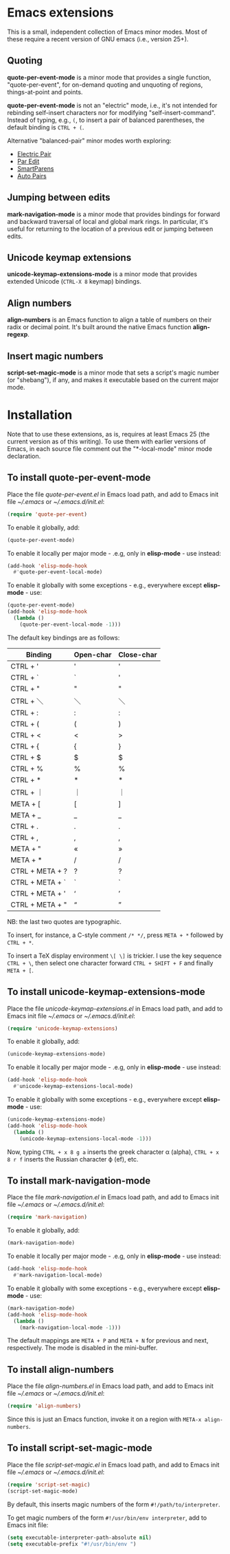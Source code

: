 # Emacs extensions
This is a small, independent collection of Emacs minor modes. Most of
these require a recent version of GNU emacs (i.e., version 25+).

## Quoting
__quote-per-event-mode__ is a minor mode that provides a single
function, "quote-per-event", for on-demand quoting and unquoting of
regions, things-at-point and points.

__quote-per-event-mode__ is not an "electric" mode, i.e., it's not
intended for rebinding self-insert characters nor for modifying
"self-insert-command". Instead of typing, e.g., `(`, to insert a pair of
balanced parentheses, the default binding is `CTRL + (`.

Alternative "balanced-pair" minor modes worth exploring:

* [Electric Pair](https://www.emacswiki.org/emacs/ElectricPair)
* [Par Edit](https://www.emacswiki.org/emacs/ParEdit)
* [SmartParens](https://github.com/Fuco1/smartparens)
* [Auto Pairs](https://www.emacswiki.org/emacs/AutoPairs)

## Jumping between edits
__mark-navigation-mode__ is a minor mode that provides bindings for
forward and backward traversal of local and global mark rings. In
particular, it's useful for returning to the location of a previous
edit or jumping between edits.

## Unicode keymap extensions
__unicode-keymap-extensions-mode__ is a minor mode that provides
extended Unicode (`CTRL-X 8` keymap) bindings.

## Align numbers
__align-numbers__ is an Emacs function to align a table of numbers on
their radix or decimal point. It's built around the native Emacs
function __align-regexp__.

## Insert magic numbers
__script-set-magic-mode__ is a minor mode that sets a script's magic
number (or "shebang"), if any, and makes it executable based on the
current major mode.

# Installation
Note that to use these extensions, as is, requires at least Emacs 25
(the current version as of this writing). To use them with earlier
versions of Emacs, in each source file comment out the "*-local-mode"
minor mode declaration.

## To install quote-per-event-mode
Place the file _quote-per-event.el_ in Emacs load path, and add to
Emacs init file *~/.emacs* or *~/.emacs.d/init.el*:

```lisp
(require 'quote-per-event)
```
To enable it globally, add:

```lisp
(quote-per-event-mode)
```

To enable it locally per major mode - .e.g, only in
__elisp-mode__ - use instead:

```lisp
(add-hook 'elisp-mode-hook
  #'quote-per-event-local-mode)
```

To enable it globally with some exceptions - e.g., everywhere
except __elisp-mode__ - use:

```lisp
(quote-per-event-mode)
(add-hook 'elisp-mode-hook
  (lambda ()
    (quote-per-event-local-mode -1)))
```

The default key bindings are as follows:


Binding  | Open-char | Close-char
---------|-----------|-----------
CTRL + ' | '  | '
CTRL + ` | ` | '
CTRL + " | " | "
CTRL + ＼ | ＼ | ＼
CTRL + : | : | :
CTRL + ( | ( | )
CTRL + < | < | >
CTRL + { | { | }
CTRL + $ | $ | $
CTRL + % | % | %
CTRL + * | * | *
CTRL + ｜ | ｜ | ｜
META + [ | [ | ]
META + _ | _ | _
CTRL + . | . | .
CTRL + , | , | ,
META + " | « | »
META + * | / | /
CTRL + META + ? | ? | ?
CTRL + META + ` | ` | `
CTRL + META + ' | ‘ | ’
CTRL + META + " | “ | ”

NB: the last two quotes are typographic.

To insert, for instance, a C-style comment `/* */`,
press `META + *` followed by `CTRL + *`.

To insert a TeX display environment `\[ \]` is trickier.  I use the
key sequence `CTRL + \`, then select one character forward `CTRL +
SHIFT + F` and finally `META + [`.

## To install unicode-keymap-extensions-mode
Place the file _unicode-keymap-extensions.el_ in Emacs load path, and
add to Emacs init file *~/.emacs* or *~/.emacs.d/init.el*:

```lisp
(require 'unicode-keymap-extensions)
```

To enable it globally, add:

```lisp
(unicode-keymap-extensions-mode)
```

To enable it locally per major mode - .e.g, only in
__elisp-mode__ - use instead:

```lisp
(add-hook 'elisp-mode-hook
  #'unicode-keymap-extensions-local-mode)
```

To enable it globally with some exceptions - e.g., everywhere
except __elisp-mode__ - use:

```lisp
(unicode-keymap-extensions-mode)
(add-hook 'elisp-mode-hook
  (lambda ()
    (unicode-keymap-extensions-local-mode -1)))
```

Now, typing `CTRL + x 8 g a` inserts the greek character α (alpha),
`CTRL + x 8 r f` inserts the Russian character ф (ef), etc.

## To install mark-navigation-mode
Place the file _mark-navigation.el_ in Emacs load path, and
add to Emacs init file *~/.emacs* or *~/.emacs.d/init.el*:

```lisp
(require 'mark-navigation)
```

To enable it globally, add:

```lisp
(mark-navigation-mode)
```

To enable it locally per major mode - .e.g, only in
__elisp-mode__ - use instead:

```lisp
(add-hook 'elisp-mode-hook
  #'mark-navigation-local-mode)
```

To enable it globally with some exceptions - e.g., everywhere
except __elisp-mode__ - use:

```lisp
(mark-navigation-mode)
(add-hook 'elisp-mode-hook
  (lambda ()
    (mark-navigation-local-mode -1)))
```

The default mappings are `META + P` and `META + N` for previous and
next, respectively. The mode is disabled in the mini-buffer.


## To install align-numbers
Place the file _align-numbers.el_ in Emacs load path, and
add to Emacs init file *~/.emacs* or *~/.emacs.d/init.el*:

```lisp
(require 'align-numbers)
```

Since this is just an Emacs function, invoke it on a region
with `META-x align-numbers`.

## To install script-set-magic-mode
Place the file _script-set-magic.el_ in Emacs load path, and
add to Emacs init file *~/.emacs* or *~/.emacs.d/init.el*:

```lisp
(require 'script-set-magic)
(script-set-magic-mode)
```

By default, this inserts magic numbers of the form
`#!/path/to/interpreter`.

To get magic numbers of the form `#!/usr/bin/env interpreter`, add
to Emacs init file:

```lisp
(setq executable-interpreter-path-absolute nil)
(setq executable-prefix "#!/usr/bin/env ")
```
